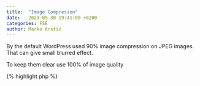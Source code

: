 ```yaml
---
title:  "Image Compresion"
date:   2023-09-30 19:41:00 +0200
categories: FSE
author: Marko Krstić
---
```


By the default WordPress used 90% image compression on JPEG images. That can give small blurred effect.

To keep them clear use 100% of image quality

{% highlight php %}
<?php

// Disable WordPress image compression
add_filter('wp_editor_set_quality', function ($arg) {
    return 100;
});
{% endhighlight %}
